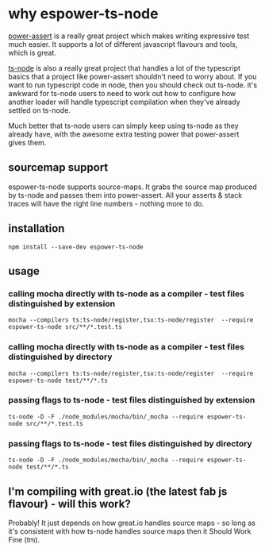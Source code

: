 # why espower-ts-node

[power-assert](https://github.com/power-assert-js/power-assert) is a really great project which makes writing expressive test much easier. It supports a lot of different javascript flavours and tools, which is great.

[ts-node](https://github.com/TypeStrong/ts-node) is also a really great project that handles a lot of the typescript basics that a project like power-assert shouldn't need to worry about. If you want to run typescript code in node, then you should check out ts-node. it's awkward for ts-node users to need to work out how to configure how another loader will handle typescript compilation when they've already settled on ts-node.

Much better that ts-node users can simply keep using ts-node as they already have, with the awesome extra testing power that power-assert gives them.

## sourcemap support

espower-ts-node supports source-maps. It grabs the source map produced by ts-node and passes them into power-assert. All your asserts & stack traces will have the right line numbers - nothing more to do.

## installation

`npm install --save-dev espower-ts-node`

## usage

### calling mocha directly with ts-node as a compiler - test files distinguished by extension

`mocha --compilers ts:ts-node/register,tsx:ts-node/register  --require espower-ts-node src/**/*.test.ts`

### calling mocha directly with ts-node as a compiler - test files distinguished by directory

`mocha --compilers ts:ts-node/register,tsx:ts-node/register  --require espower-ts-node test/**/*.ts`

### passing flags to ts-node - test files distinguished by extension

`ts-node -D -F ./node_modules/mocha/bin/_mocha --require espower-ts-node src/**/*.test.ts`

### passing flags to ts-node - test files distinguished by directory

`ts-node -D -F ./node_modules/mocha/bin/_mocha --require espower-ts-node test/**/*.ts`

## I'm compiling with great.io (the latest fab js flavour) - will this work?

Probably! It just depends on how great.io handles source maps - so long as it's consistent with how ts-node handles source maps then it Should Work Fine (tm).
